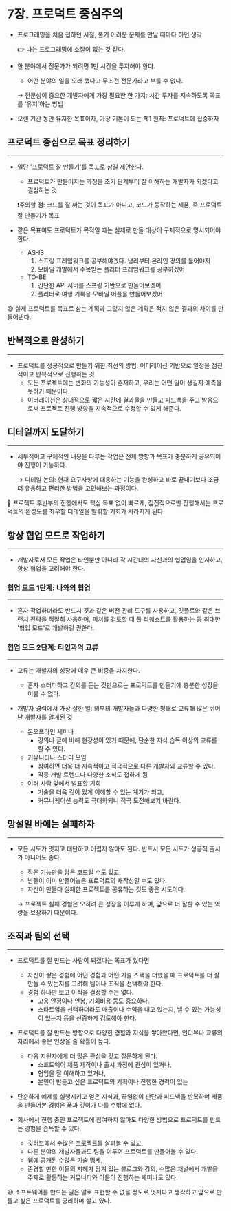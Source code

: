 # 7장. 프로덕트 중심주의

- 프로그래밍을 처음 접하던 시절, 풀기 어려운 문제를 만날 때마다 하던 생각
    
    👉 나는 프로그래밍에 소질이 없는 것 같다.
    

- 한 분야에서 전문가가 되려면 1만 시간을 투자해야 한다.
    - 어떤 분야의 일을 오래 했다고 무조건 전문가라고 부를 수 없다.
    
    → 전문성이 중요한 개발자에게 가장 필요한 한 가지: 시간 투자를 지속하도록 목표를 '유지'하는 방법
    
- 오랜 기간 동안 유지한 목표이자, 가장 기본이 되는 제1 원칙: 프로덕트에 집중하자

## 프로덕트 중심으로 목표 정리하기

---

- 일단 '프로덕트 잘 만들기'를 목표로 삼길 제안한다.
    - 프로덕트가 만들어지는 과정을 초기 단계부터 잘 이해하는 개발자가 되겠다고 결심하는 것
    
    ❗주의할 점: 코드를 잘 짜는 것이 목표가 아니고, 코드가 동작하는 제품, 즉 프로덕트 잘 만들기가 목표
    

- 같은 목표여도 프로덕트가 목적일 때는 실제로 만들 대상이 구체적으로 명시되어야 한다.
    - AS-IS
        1. 스프링 프레임워크를 공부해야겠다. 냉리부터 온라인 강의를 들어야지
        2. 모바일 개발에서 주목받는 플러터 프레임워크를 공부하겠어
    - TO-BE
        1. 간단한 API 서버를 스프링 기반으로 만들어보겠어
        2. 플러터로 여행 기록용 모바일 어플을 만들어보겠어

😃 실제 프로덕트를 목표로 삼는 계획과 그렇지 않은 계획은 적지 않은 결과의 차이를 만들어낸다.

## 반복적으로 완성하기

---

- 프로덕트를 성공적으로 만들기 위한 최선의 방법: 이터레이션 기반으로 일정을 점진적이고 반복적으로 진행하는 것
    - 모든 프로젝트에는 변화의 가능성이 존재하고, 우리는 어떤 일이 생길지 예측을 못하기 때문이다.
    - 이터레이션은 상대적으로 짧은 시간에 결과물을 만들고 피드백을 주고 받음으로써 프로젝트 진행 방향을 지속적으로 수정할 수 있게 해준다.

## 디테일까지 도달하기

---

- 세부적이고 구체적인 내용을 다루는 작업은 전체 방향과 목표가 충분하게 공유되어야 진행이 가능하다.
    
    → 디테일 논의: 현재 요구사항에 대응하는 기능을 완성하고 바로 끝내기보다 조금 더 유용하고 편리한 방법을 고민해보는 과정이다.
    

🥲 프로젝트 후반부의 진행에서도 핵심 목표 없이 빠르게, 점진적으로만 진행해서는 프로덕트의 완성도를 좌우할 디테일을 발휘할 기회가 사라지게 된다.

## 항상 협업 모드로 작업하기

---

- 개발자로서 모든 작업은 타인뿐만 아니라 각 시간대의 자신과의 협업임을 인지하고, 항상 협업을 고려해야 한다.

### 협업 모드 1단계: 나와의 협업

---

- 혼자 작업하더라도 반드시 깃과 같은 버전 관리 도구를 사용하고, 깃플로와 같은 브랜치 전략을 적절히 사용하며, 피쳐를 검토할 때 풀 리퀘스트를 활용하는 등 최대한 '협업 모드'로 개발하길 권한다.

### 협업 모드 2단계: 타인과의 교류

---

- 교류는 개발자의 성장에 매우 큰 비중을 차지한다.
    - 혼자 스터디하고 강의를 듣는 것만으로는 프로덕트를 만들기에 충분한 성장을 이룰 수 없다.

- 개발자 경력에서 가장 잘한 일: 외부의 개발자들과 다양한 형태로 교류해 많은 뛰어난 개발자를 알게된 것
    - 온오프라인 세미나
        - 강의나 글에 비해 현장성이 있기 때문에, 단순한 지식 습득 이상의 교류를 할 수 있다.
    - 커뮤니티나 스터디 모임
        - 참여하면 더욱 더 지속적이고 적극적으로 다른 개발자와 교류할 수 있다.
        - 각종 개발 트렌드나 다양한 소식도 접하게 됨
    - 여러 사람 앞에서 발표할 기회
        - 기술을 더욱 깊이 있게 이해할 수 있는 계기가 되고,
        - 커뮤니케이션 능력도 극대화되니 적극 도전해보기 바란다.

## 망설일 바에는 실패하자

---

- 모든 시도가 멋지고 대단하고 어렵지 않아도 된다. 반드시 모든 시도가 성공적 출시가 아니어도 좋다.
    - 작은 기능만을 담은 코드일 수도 있고,
    - 남들이 이미 만들어놓은 프로덕트의 재작성일 수도 있다.
    - 자신이 만들다 실패한 프로젝트를 공유하는 것도 좋은 시도이다.
    
    → 프로젝트 실패 경험은 오히려 큰 성장을 이루게 하며, 앞으로 더 잘할 수 있는 역량을 보장하기 때문이다.
    

## 조직과 팀의 선택

---

- 프로덕트를 잘 만드는 사람이 되겠다는 목표가 있다면
    - 자신이 쌓은 경험에 어떤 경험과 어떤 기술 스택을 더했을 때 프로덕트를 더 잘 만들 수 있는지를 고려해 팀이나 조직을 선택해야 한다.
    - 경험 하나만 보고 이직을 결정할 수는 없다.
        - 고용 안정이나 연봉, 기회비용 등도 중요하다.
        - 스타트업을 선택하더라도 매출이나 수익을 내고 있는지, 낼 수 있는 가능성이 있는지 등을 신중하게 검토해야 한다.

- 프로덕트를 잘 만드는 방향으로 다양한 경험과 지식을 쌓아왔다면, 인터뷰나 교류의 자리에서 좋은 인상을 줄 확률이 높다.
    - 다음 지원자에게 더 많은 관심을 갖고 질문하게 된다.
        - 소프트웨어 제품 제작이나 출시 과정에 관심이 있거나,
        - 협업을 잘 이해하고 있거나,
        - 본인이 만들고 싶은 프로덕트의 기획이나 진행한 경력이 있는

- 단순하게 예제를 실행시키고 얻은 지식과, 끊임없이 판단과 피드백을 반복하며 제품을 만들어본 경험은 폭과 깊이가 다를 수밖에 없다.
- 회사에서 진행 중인 프로젝트에 참여하지 않아도 다양한 방법으로 프로덕트를 만드는 경험을 습득할 수 있다.
    - 깃허브에서 수많은 프로젝트를 살펴볼 수 있고,
    - 다른 분야의 개발자들과도 팀을 이루어 프로덕트를 만들어볼 수 있다.
    - 웹에 공개된 수많은 기술 명세,
    - 존경할 만한 이들의 지혜가 담겨 있는 블로그와 강의, 수많은 채널에서 개발을 주제로 활동하는 커뮤니티와 이들이 진행하는 세미나도 있다.

😃 소프트웨어를 만드는 일은 말로 표현할 수 없을 정도로 멋지다고 생각하고 앞으로 만들고 싶은 프로덕트를 궁리하며 살고 있다.